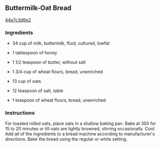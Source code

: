 ## Buttermilk-Oat Bread

[44a7c3d6e2](http://www.food.com/recipe/buttermilk-oat-bread-131)

### Ingredients

 - 34 cup of milk, buttermilk, fluid, cultured, lowfat

 - 1 tablespoon of honey

 - 1 1/2 teaspoon of butter, without salt

 - 1 3/4 cup of wheat flours, bread, unenriched

 - 13 cup of oats

 - 12 teaspoon of salt, table

 - 1 teaspoon of wheat flours, bread, unenriched

### Instructions

For toasted rolled oats, place oats in a shallow baking pan. Bake at 350 for 15 to 20 minutes or till oats are lightly browned, stirring occasionally. Cool. Add all of the ingredients to a bread machine according to manufacturer's directions. Bake the bread using the regular or white setting.